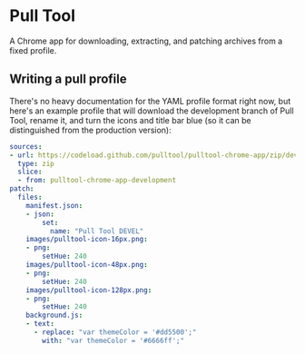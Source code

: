 # Pull Tool

A Chrome app for downloading, extracting, and patching archives from a fixed profile.

## Writing a pull profile

There's no heavy documentation for the YAML profile format right now, but here's an example profile that will download the development branch of Pull Tool, rename it, and turn the icons and title bar blue (so it can be distinguished from the production version):

```yaml
sources:
- url: https://codeload.github.com/pulltool/pulltool-chrome-app/zip/development
  type: zip
  slice:
  - from: pulltool-chrome-app-development
patch:
  files:
    manifest.json:
    - json:
        set:
          name: "Pull Tool DEVEL"
    images/pulltool-icon-16px.png:
    - png:
        setHue: 240
    images/pulltool-icon-48px.png:
    - png:
        setHue: 240
    images/pulltool-icon-128px.png:
    - png:
        setHue: 240
    background.js:
    - text:
      - replace: "var themeColor = '#dd5500';"
        with: "var themeColor = '#6666ff';"
```
